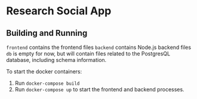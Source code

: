 # Research Social App

## Building and Running

`frontend` contains the frontend files
`backend` contains Node.js backend files
`db` is empty for now, but will contain files related to the PostgresQL database, including schema information.

To start the docker containers:

1. Run `docker-compose build`
2. Run `docker-compose up` to start the frontend and backend processes.
